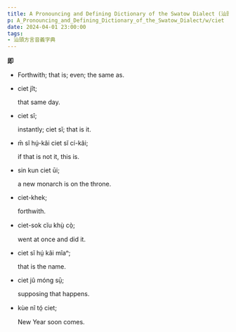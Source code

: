 ```yaml
---
title: A Pronouncing and Defining Dictionary of the Swatow Dialect (汕頭方言音義字典) / ciet
p: A_Pronouncing_and_Defining_Dictionary_of_the_Swatow_Dialect/w/ciet
date: 2024-04-01 23:00:00
tags: 
- 汕頭方言音義字典
---
```



**即**
- Forthwith; that is; even; the same as.

- ciet jît;

  that same day.

- ciet sî;

  instantly; ciet sĭ; that is it.

- m̄ sĭ hṳ́-kâi ciet sĭ cí-kâi;

  if that is not it, this is.

- sin kun ciet ūi;

  a new monarch is on the throne.

- ciet-khek;

  forthwith.

- ciet-sok cĭu khṳ̀ cò̤;

  went at once and did it.

- ciet sĭ hṳ́ kâi mîaⁿ;

  that is the name.

- ciet jû móng sṳ̄;

  supposing that happens.

- kùe nî tó̤ ciet;

  New Year soon comes.